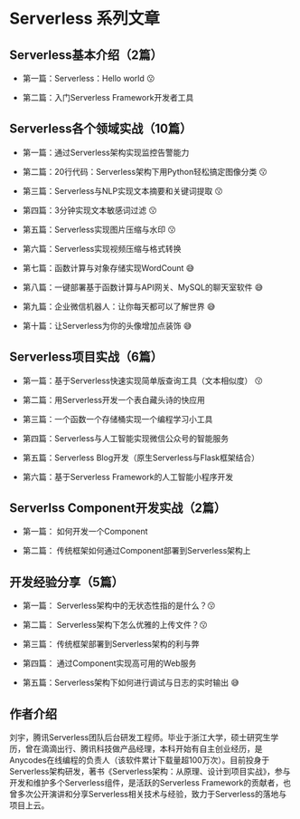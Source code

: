 # Serverless 系列文章

## Serverless基本介绍（2篇）

* 第一篇：Serverless：Hello world :kissing:

* 第二篇：入门Serverless Framework开发者工具

## Serverless各个领域实战（10篇）

* 第一篇：通过Serverless架构实现监控告警能力

* 第二篇：20行代码：Serverless架构下用Python轻松搞定图像分类 :kissing:

* 第三篇：Serverless与NLP实现文本摘要和关键词提取 :kissing:

* 第四篇：3分钟实现文本敏感词过滤 :kissing: 

* 第五篇：Serverless实现图片压缩与水印 :kissing:

* 第六篇：Serverless实现视频压缩与格式转换

* 第七篇：函数计算与对象存储实现WordCount :sweat_smile:

* 第八篇：一键部署基于函数计算与API网关、MySQL的聊天室软件 :sweat_smile:

* 第九篇：企业微信机器人：让你每天都可以了解世界 :sweat_smile:

* 第十篇：让Serverless为你的头像增加点装饰 :sweat_smile:


## Serverless项目实战（6篇）

* 第一篇：基于Serverless快速实现简单版查询工具（文本相似度） :kissing:

* 第二篇：用Serverless开发一个表白藏头诗的快应用

* 第三篇：一个函数一个存储桶实现一个编程学习小工具

* 第四篇：Serverless与人工智能实现微信公众号的智能服务

* 第五篇：Serverless Blog开发（原生Serverless与Flask框架结合）

* 第六篇：基于Serverless Framework的人工智能小程序开发

## Serverlss Component开发实战（2篇）

* 第一篇： 如何开发一个Component

* 第二篇： 传统框架如何通过Component部署到Serverless架构上

## 开发经验分享（5篇）

* 第一篇： Serverless架构中的无状态性指的是什么？:kissing:

* 第二篇： Serverless架构下怎么优雅的上传文件？:kissing:

* 第三篇： 传统框架部署到Serverless架构的利与弊

* 第四篇： 通过Component实现高可用的Web服务

* 第五篇：Serverless架构下如何进行调试与日志的实时输出 :sweat_smile:


## 作者介绍

刘宇，腾讯Serverless团队后台研发工程师。毕业于浙江大学，硕士研究生学历，曾在滴滴出行、腾讯科技做产品经理，本科开始有自主创业经历，是Anycodes在线编程的负责人（该软件累计下载量超100万次）。目前投身于Serverless架构研发，著书《Serverless架构：从原理、设计到项目实战》，参与开发和维护多个Serverless组件，是活跃的Serverless Framework的贡献者，也曾多次公开演讲和分享Serverless相关技术与经验，致力于Serverless的落地与项目上云。

